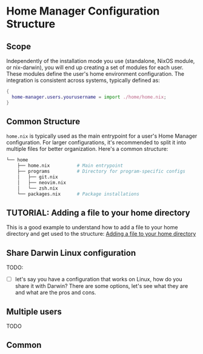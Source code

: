 # Home Manager Configuration Structure

## Scope

Independently of the installation mode you use (standalone, NixOS module, or nix-darwin), you will end up creating a set of modules for each user. These modules define the user's home environment configuration. The integration is consistent across systems, typically defined as:

```nix
{
  home-manager.users.yourusername = import ./home/home.nix;
}
```

## Common Structure

`home.nix` is typically used as the main entrypoint for a user's Home Manager configuration. For larger configurations, it's recommended to split it into multiple files for better organization. Here's a common structure:

```bash
└── home
    ├── home.nix          # Main entrypoint
    ├── programs          # Directory for program-specific configs
    │   ├── git.nix
    │   ├── neovim.nix
    │   └── zsh.nix
    └── packages.nix      # Package installations
```

## TUTORIAL: Adding a file to your home directory
This is a good example to understand how to add a file to your home directory and get used to the structure:
[Adding a file to your home directory](https://github.com/Evertras/simple-homemanager/blob/main/06-explain-home-nix.md#adding-a-file-to-your-home-directory)



## Share Darwin Linux configuration

TODO:

- [ ] let's say you have a configuration that works on Linux, how do you share it with Darwin? There are some options, let's see what they are and what are the pros and cons.

## Multiple users

TODO


## Common 